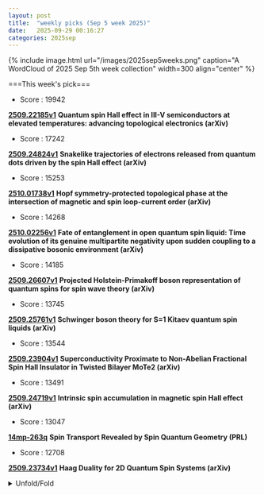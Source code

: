 ```yaml
---
layout: post
title:  "weekly picks (Sep 5 week 2025)"
date:   2025-09-29 00:16:27
categories: 2025sep
---
```


{% include image.html url="/images/2025sep5weeks.png" caption="A WordCloud of 2025 Sep 5th week collection" width=300 align="center" %}




===This week's pick===


* Score : 19942


**[2509.22185v1](https://arxiv.org/abs/2509.22185)** **Quantum spin Hall effect in III-V semiconductors at elevated temperatures: advancing topological electronics (arXiv)**



* Score : 17242


**[2509.24824v1](https://arxiv.org/abs/2509.24824)** **Snakelike trajectories of electrons released from quantum dots driven by the spin Hall effect (arXiv)**


* Score : 15253

**[2510.01738v1](https://arxiv.org/abs/2510.01738)** **Hopf symmetry-protected topological phase at the intersection of magnetic and spin loop-current order (arXiv)**

* Score : 14268


**[2510.02256v1](https://arxiv.org/abs/2510.02256)** **Fate of entanglement in open quantum spin liquid: Time evolution of its genuine multipartite negativity upon sudden coupling to a dissipative bosonic environment (arXiv)**


* Score : 14185


**[2509.26607v1](https://arxiv.org/abs/2509.26607)** **Projected Holstein-Primakoff boson representation of quantum spins for spin wave theory (arXiv)**


* Score : 13745

**[2509.25761v1](https://arxiv.org/abs/2509.25761)** **Schwinger boson theory for S=1 Kitaev quantum spin liquids (arXiv)**


* Score : 13544

**[2509.23904v1](https://arxiv.org/abs/2509.23904)** **Superconductivity Proximate to Non-Abelian Fractional Spin Hall Insulator in Twisted Bilayer MoTe2 (arXiv)**


* Score : 13491

**[2509.24719v1](https://arxiv.org/abs/2509.24719)** **Intrinsic spin accumulation in magnetic spin Hall effect (arXiv)**



* Score : 13047

**[14mp-263q](http://link.aps.org/doi/10.1103/14mp-263q)** **Spin Transport Revealed by Spin Quantum Geometry (PRL)**


* Score :  12708

**[2509.23734v1](https://arxiv.org/abs/2509.23734)** **Haag Duality for 2D Quantum Spin Systems (arXiv)**


<details id="myDetails">
  <summary> Unfold/Fold </summary>
  {% capture markdowncontent %}



---
10/04


1. **[s41467-025-64488-7](https://www.nature.com/articles/s41467-025-64488-7)** Observation of multiple time crystals in a driven-dissipative system with Rydberg gas (Nature Communications)

1. **[s41567-025-03036-y](https://www.nature.com/articles/s41567-025-03036-y)** Imaging isospin order in rhombohedral graphene reveals anisotropy in correlated states (Nature Physics)

1. **[s41563-025-02365-w](https://www.nature.com/articles/s41563-025-02365-w)** Spectroscopic probe of spin current (Nature Materials)



1. **[h6rv-hz81](http://link.aps.org/doi/10.1103/h6rv-hz81)** General Approach to Error Detection of Bosonic Codes via Phase Estimation (PRL)

1. **[q29r-8x1m](http://link.aps.org/doi/10.1103/q29r-8x1m)** Field-Induced Magnon Decay, Magnon Shadows, and Rotonlike Excitations in the Honeycomb Antiferromagnet YbBr3 (PRL)

1. **[1pty-fvpf](http://link.aps.org/doi/10.1103/1pty-fvpf)** Fate of Bosonic Topological Edge Modes in the Presence of Many-Body Interactions (PRL)

1. **[n8d2-hjnd](http://link.aps.org/doi/10.1103/n8d2-hjnd)** Generation of Pure Spin Current with Insulating Antiferromagnetic Materials (PRL)

1. **[wvv1-6lg8](http://link.aps.org/doi/10.1103/wvv1-6lg8)** Heralded Entanglement of On-Demand Spin-Wave Solid-State Quantum Memories for Multiplexed Quantum Network Links (PRX)

1. **[cm49-smhr](http://link.aps.org/doi/10.1103/cm49-smhr)** Bosonic entanglement and quantum sensing from energy transfer in two-tone Floquet systems (PRR)

1. **[znt1-fmx6](http://link.aps.org/doi/10.1103/znt1-fmx6)** Extending the capillary wave model to include the effect of bending rigidity: X-ray reflectivity and diffuse scattering (PRR)

1. **[m8cb-gf1q](http://link.aps.org/doi/10.1103/m8cb-gf1q)** Geometry-dependent defect merging induces bifurcated dynamics in active networks (PRRL)








---
10/03



1. **[s41567-025-03035-z](https://www.nature.com/articles/s41567-025-03035-z)** Isospin magnetic texture and intervalley exchange interaction in rhombohedral tetralayer graphene (Nature Physics)


1. **[tljb-f7tt](http://link.aps.org/doi/10.1103/tljb-f7tt)** Tessellation Codes: Encoded Quantum Gates by Geometric Rotation (PRL)

1. **[9928-wyjm](http://link.aps.org/doi/10.1103/9928-wyjm)** Emulators for Scarce and Noisy Data: Application to Auxiliary-Field Diffusion Monte Carlo for Neutron Matter (PRL)


1. **[tttd-v936](http://link.aps.org/doi/10.1103/tttd-v936)** Locking Orbital Angular Momentum with Linear Momentum of Light (PRL)

1. **[c8n5-l11j](http://link.aps.org/doi/10.1103/c8n5-l11j)** Most Two-Dimensional Bosonic Topological Orders Forbid Sign-Problem-Free Quantum Monte Carlo Simulation: Nonpositive Gauss Sum as an Indicator (PRL)

1. **[sj4r-cb56](http://link.aps.org/doi/10.1103/sj4r-cb56)** Generating Phase Singularities Using Surface Exciton Polaritons in an Organic Natural Hyperbolic Material (PRL)

1. **[hsbt-c46n](http://link.aps.org/doi/10.1103/hsbt-c46n)** Energy Diffusion in the Long-Range Interacting Spin Systems (PRL)

1. **[b7bv-fpz9](http://link.aps.org/doi/10.1103/b7bv-fpz9)** Optical chirality in Raman scattering (PRR)

1. **[5y2q-jzgx](http://link.aps.org/doi/10.1103/5y2q-jzgx)** Thermal state preparation by repeated interactions at and beyond the Lindblad limit (PRR)

1. **[vgpm-s6tv](http://link.aps.org/doi/10.1103/vgpm-s6tv)** Pre-Floquet states facilitating coherent subharmonic response of periodically driven many-body systems (PRR)

1. **[vhnq-79bj](http://link.aps.org/doi/10.1103/vhnq-79bj)** Quantum Zeno blockade in optomechanical systems (PRRL)

1. **[xdbt-h9bs](http://link.aps.org/doi/10.1103/xdbt-h9bs)** Beyond characteristic equations: A unified one-dimensional non-Bloch band theory via wavefunction data (PRRL)

1. **[2510.01273v1](https://arxiv.org/abs/2510.01273)** Room-Temperature Superconductivity at 298 K in Ternary La-Sc-H System at High-pressure Conditions (arXiv)

1. **[2510.01305v1](https://arxiv.org/abs/2510.01305)** Reply to "Limitations of detecting structural changes and time-reversal symmetry breaking in scanning tunneling microscopy experiments" (arXiv)

1. **[2510.01435v1](https://arxiv.org/abs/2510.01435)** Coupling Magnons to an Opto-Electronic Parametric Oscillator (arXiv)

1. **[2510.01482v1](https://arxiv.org/abs/2510.01482)** Even-denominator fractional quantum Hall states with spontaneously broken rotational symmetry (arXiv)

1. **[2510.01503v1](https://arxiv.org/abs/2510.01503)** Coupling free-surface geometry and localized ion dose for continuum models of radiation-induced nanopatterning (arXiv)

1. **[2510.01518v1](https://arxiv.org/abs/2510.01518)** Second ac screening step as a probe for the first-order melting transition in layered vortex matter at intermediate temperatures (arXiv)

1. **[2510.01626v1](https://arxiv.org/abs/2510.01626)** Classification of Thouless pumps with non-invertible symmetries and implications for Floquet phases (arXiv)

1. **[2510.01682v1](https://arxiv.org/abs/2510.01682)** Re-entrant superconductivity at an oxide heterointerface (arXiv)

1. **[2510.01714v1](https://arxiv.org/abs/2510.01714)** Electric spin and valley Hall effects (arXiv)

1. **[2510.01727v1](https://arxiv.org/abs/2510.01727)** Orbital Magnetization in Correlated States of Twisted Bilayer Transition Metal Dichalcogenides (arXiv)


1. **[2510.01786v1](https://arxiv.org/abs/2510.01786)** Tunable Wigner Molecules in a Germanium Quantum Dot (arXiv)

1. **[2510.01821v1](https://arxiv.org/abs/2510.01821)** Intermediate diffusive-ballistic electron conduction around mesoscopic defects in graphene (arXiv)

1. **[2510.01826v1](https://arxiv.org/abs/2510.01826)** Ultrafast giant enhancement of second harmonic generation in a strongly correlated cobaltite YbBaCo4O7 (arXiv)

1. **[2510.01909v1](https://arxiv.org/abs/2510.01909)** Strong-coupling functional renormalization group: Nagaoka ferromagnetism and non-Fermi liquid physics in the Hubbard model at  U = infty  (arXiv)

1. **[2510.01917v1](https://arxiv.org/abs/2510.01917)** Band Gap Engineering of Nitrogen-Doped Monolayer WSe2 Superlattice and its application to Field Effect Transistor (arXiv)

1. **[2510.01921v1](https://arxiv.org/abs/2510.01921)** Electrically tunable ultrafast dynamics and interactions of hybrid excitons in a 2D semiconductor bilayer (arXiv)

1. **[2510.02011v1](https://arxiv.org/abs/2510.02011)** Pulsed-laser induced gold microparticle fragmentation by thermal strain (arXiv)

1. **[2510.02042v1](https://arxiv.org/abs/2510.02042)** The Finite-Temperature Behavior of a Triangular Heisenberg Antiferromagnet (arXiv)

1. **[2510.02064v1](https://arxiv.org/abs/2510.02064)** Ab initio calculation of atomic solid hydrogen phases based on Gutzwiller many-body wave functions (arXiv)

1. **[2510.02221v1](https://arxiv.org/abs/2510.02221)** Phonon Spin Selective One-Way Axial Phonon Transport in Chiral Nanohelix (arXiv)

1. **[2510.02231v1](https://arxiv.org/abs/2510.02231)** Emergent Hierarchy in Localized States of Organic Quantum Chains (arXiv)


1. **[2510.02267v1](https://arxiv.org/abs/2510.02267)** Quantum gates in coupled quantum dots controlled by coupling modulation (arXiv)

1. **[2510.02289v1](https://arxiv.org/abs/2510.02289)** Charge order through crystallization of Frenkel excitons: realization in kagome metals (arXiv)

1. **[2510.02304v1](https://arxiv.org/abs/2510.02304)** Amplified magnetic catalysis in non-Hermitian Euclidean and hyperbolic Dirac liquids (arXiv)

1. **[2510.01306v1](https://arxiv.org/abs/2510.01306)** Chiral quantum state circulation from photon lattice topology (arXiv)

1. **[2510.01760v1](https://arxiv.org/abs/2510.01760)** Giant enhancement of terahertz high-harmonic generation by cavity engineering of Dirac semimetal (arXiv)

1. **[2510.01802v1](https://arxiv.org/abs/2510.01802)** Machine-learning-enabled methodology for the ab-initio simulations of sub-micro m-wide nanoribbons (arXiv)


1. **[2510.01837v1](https://arxiv.org/abs/2510.01837)** Purcell-enhanced single-photon generation from CsPbBr3 quantum dots in in-situ selected Laguerre-Gaussian modes (arXiv)

1. **[2510.01881v1](https://arxiv.org/abs/2510.01881)** Spin-phonon coupling and isotope-related pseudo-molecule vibrations in layered Cr2Ge2Te6 ferromagnet (arXiv)

1. **[2510.02051v1](https://arxiv.org/abs/2510.02051)** Improving neural network performance for solving quantum sign structure (arXiv)

1. **[2510.02141v1](https://arxiv.org/abs/2510.02141)** Quantum speed-up for solving the one-dimensional Hubbard model using quantum annealing (arXiv)

1. **[2510.02234v1](https://arxiv.org/abs/2510.02234)** Reversal of strain state in a Mott insulator thin film by controlling substrate morphology (arXiv)




---
10/02


1. **[s41467-025-63833-0](https://www.nature.com/articles/s41467-025-63833-0)** Twisted bilayer Ice as a new class of hydrogen-bonding moiré materials (Nature Communications)

1. **[s42005-025-02301-z](https://www.nature.com/articles/s42005-025-02301-z)** Elastic bound states in the continuum with multi-polarization hybridization (Communications Physics)

1. **[s41563-025-02360-1](https://www.nature.com/articles/s41563-025-02360-1)** Large moiré superstructure of stacked incommensurate charge density waves (Nature Materials)

1. **[s41586-025-09524-8](https://www.nature.com/articles/s41586-025-09524-8)** Spin squeezing in an ensemble of nitrogen–vacancy centres in diamond (Nature)

1. **[d41586-025-02968-y](https://www.nature.com/articles/d41586-025-02968-y)** Quantum correlations enhance the sensitivity of room-temperature sensors (Nature)

1. **[s41598-025-21913-7](https://www.nature.com/articles/s41598-025-21913-7)** Correction: Exchange-bias and magnetic anisotropy fields in core–shell ferrite nanoparticles (Scientific Reports)





1. **[vmd7-twd5](http://link.aps.org/doi/10.1103/vmd7-twd5)** Heisenberg-Limited Quantum Metrology without Ancillae (PRL)

1. **[bnkn-4p3f](http://link.aps.org/doi/10.1103/bnkn-4p3f)** Indefinite Causal Order and Quantum Coordinates (PRL)

1. **[j3zk-z17h](http://link.aps.org/doi/10.1103/j3zk-z17h)** Tidal Resonance in Binary Neutron Star Inspirals: A High-Precision Study in Numerical Relativity (PRL)



1. **[y29y-f63h](http://link.aps.org/doi/10.1103/y29y-f63h)** Surface Wave Electron Acceleration from Flat Foils at Parallel Laser Incidence (PRL)

1. **[fz3h-6jdx](http://link.aps.org/doi/10.1103/fz3h-6jdx)** Observation of Anisotropic Dispersive Dark-Exciton Dynamics in CrSBr (PRL)

1. **[r22l-y2rr](http://link.aps.org/doi/10.1103/r22l-y2rr)** Emergent Inductance from Chiral Orbital Currents in a Bulk Ferrimagnet (PRL)

1. **[rwd7-92z9](http://link.aps.org/doi/10.1103/rwd7-92z9)** Quantum Anomalous Hall Effects and Emergent SU(2) Hall Ferromagnets at Fractional Filling of Helical Trilayer Graphene (PRL)

1. **[smkf-k7wq](http://link.aps.org/doi/10.1103/smkf-k7wq)** Dichotomy in Low- and High-Energy Band Renormalizations in Trilayer Nickelate La4Ni3O10: A Comparison with Cuprates (PRL)

1. **[dvlz-93t8](http://link.aps.org/doi/10.1103/dvlz-93t8)** Ultrafast Nonequilibrium Enhancement of Electron-Phonon Interaction in 2H−MoTe2 (PRL)

1. **[f5x9-wp3g](http://link.aps.org/doi/10.1103/f5x9-wp3g)** Theory of Reversed Ripening in Active Phase Separating Systems (PRL)

1. **[ss2g-kbpj](http://link.aps.org/doi/10.1103/ss2g-kbpj)** Light-Induced Phase Separation with Finite Wavelength Selection in Photophobic Microalgae (PRL)

1. **[pcmz-w776](http://link.aps.org/doi/10.1103/pcmz-w776)** High-Performance and Reliable Probabilistic Ising Machine Based on Simulated Quantum Annealing (PRX)






1. **[2510.00099v1](https://arxiv.org/abs/2510.00099)** Defect mediated quantum melting of charge ordered insulators (arXiv)

1. **[2510.00134v1](https://arxiv.org/abs/2510.00134)** Interplay of competing bond-order and loop-current fluctuations as a possible mechanism for superconductivity in kagome metals (arXiv)

1. **[2510.00153v1](https://arxiv.org/abs/2510.00153)** Anomalous diffusion in multichannel systems without a Levy distribution of disorder (arXiv)

1. **[2510.00204v1](https://arxiv.org/abs/2510.00204)** Bidirectional ultrafast control of charge density waves via phase competition (arXiv)

1. **[2510.00220v1](https://arxiv.org/abs/2510.00220)** Nonvolatile Switching of Magnetism via Gate-Induced Sliding in Tetralayer Graphene (arXiv)

1. **[2510.00284v1](https://arxiv.org/abs/2510.00284)** Dimerization in the SU(4) Heisenberg model on the cubic lattice: iPEPS study (arXiv)

1. **[2510.00305v1](https://arxiv.org/abs/2510.00305)** Gate-tunable Josephson parametric amplifiers based on semiconductor nanowires (arXiv)

1. **[2510.00341v1](https://arxiv.org/abs/2510.00341)** Magneto-Tunable Thermal Diode Based on Bulk Superconductor (arXiv)

1. **[2510.00385v1](https://arxiv.org/abs/2510.00385)** A poor man's theory of circular dichroism in single-wall carbon nanotubes (arXiv)

1. **[2510.00448v1](https://arxiv.org/abs/2510.00448)** Possibility of ferro-octupolar order in Ba2CaOsO6 assessed by X-ray magnetic dichroism measurements (arXiv)

1. **[2510.00556v1](https://arxiv.org/abs/2510.00556)** Excitons and Optical Response in Excitonic Insulator Candidate TiSe2 (arXiv)

1. **[2510.00575v1](https://arxiv.org/abs/2510.00575)** Field-free Superconducting Diode Effect in FeTe0.55Se0.45 (arXiv)

1. **[2510.00587v1](https://arxiv.org/abs/2510.00587)** Transition between 2D Symmetry Protected Topological Phases on a Klein Bottle (arXiv)

1. **[2510.00595v1](https://arxiv.org/abs/2510.00595)** Large superconducting diode effect driven by edge states in twisted iron-chalcogenide Josephson junctions (arXiv)

1. **[2510.00605v1](https://arxiv.org/abs/2510.00605)** Terahertz field-induced giant symmetry modulations in a van der Waals antiferromagnet (arXiv)

1. **[2510.00653v1](https://arxiv.org/abs/2510.00653)** Energy-density-driven ultrafast electronic excitations in a cuprate superconductor (arXiv)

1. **[2510.00672v1](https://arxiv.org/abs/2510.00672)** Temperature Dependence of the Response Functions of Graphene: Impact on Casimir and Casimi-Polder Forces in and out of Thermal Equilibrium (arXiv)

1. **[2510.00711v1](https://arxiv.org/abs/2510.00711)** An InAsSb surface quantum well with in-situ deposited Nb as a platform for semiconductor-superconductor hybrid devices (arXiv)

1. **[2510.00760v1](https://arxiv.org/abs/2510.00760)** Charge and Valley Hydrodynamics in the Quantum Hall Regime of Gapped Graphene (arXiv)

1. **[2510.00765v1](https://arxiv.org/abs/2510.00765)** Fast and Sensitive Readout of a Semiconductor Quantum Dot Using an In-Situ Microwave Resonator with Enhanced Gate Lever Arm (arXiv)

1. **[2510.00898v1](https://arxiv.org/abs/2510.00898)** The role of stacking and strain in mean-field magnetic moments of multilayer graphene (arXiv)

1. **[2510.00899v1](https://arxiv.org/abs/2510.00899)** On the mechanism of ferromagnetic resonance in ferromagnet-superconductor trilayers (arXiv)

1. **[2510.00921v1](https://arxiv.org/abs/2510.00921)** Non-Hermitian Skin Effect and Electronic Nonlocal Transport (arXiv)

1. **[2510.00940v1](https://arxiv.org/abs/2510.00940)** Anisotropic linear magnetoresistance in Dirac semimetal NiTe2 nanoflakes (arXiv)

1. **[2510.01053v1](https://arxiv.org/abs/2510.01053)** Interacting spin and charge density waves in kagome metal FeGe (arXiv)

1. **[2510.01058v1](https://arxiv.org/abs/2510.01058)** Temperature anomaly of the VSi and VC vacancy spin coherence time in 4H-SiC (arXiv)

1. **[2510.01075v1](https://arxiv.org/abs/2510.01075)** Spontaneous lattice distortion and crystal field effects in HoB4 (arXiv)

1. **[2510.01102v1](https://arxiv.org/abs/2510.01102)** Wave Packet Propagation through Graphene with Square and Triangular Patterned Circular Potential Scatterers (arXiv)

1. **[2510.01125v1](https://arxiv.org/abs/2510.01125)** Non-Hermitian Dynamics in Quantum Anomalous Hall Insulators (arXiv)

1. **[2510.01162v1](https://arxiv.org/abs/2510.01162)** Charge dynamics of individual conductance channels within a percolation network of a nano-patterned nanocrystal quantum dot solid (arXiv)

1. **[2510.00930v1](https://arxiv.org/abs/2510.00930)** Probing quantum advantage for solving the Fermi-Hubbard model with entropy benchmarking (arXiv)

1. **[2510.01066v1](https://arxiv.org/abs/2510.01066)** Nonperturbative fluctuation effects of charged bosonic fields: A quark-diquark model study at nonzero density (arXiv)

1. **[2510.01117v1](https://arxiv.org/abs/2510.01117)** From Bell Products to GHZ: Quantum Memories via Emergent Hamiltonians (arXiv)






---
10/01


1. **[s41567-025-03040-2](https://www.nature.com/articles/s41567-025-03040-2)** Gate-tunable double-dome superconductivity in twisted trilayer graphene (Nature Physics)

1. **[s41567-025-03034-0](https://www.nature.com/articles/s41567-025-03034-0)** Impact of low-energy spin fluctuations on the strange metal in a cuprate superconductor (Nature Physics)

1. **[s42005-025-02299-4](https://www.nature.com/articles/s42005-025-02299-4)** Topological fractal braiding of non-Hermitian bands (Communications Physics)

1. **[s42005-025-02294-9](https://www.nature.com/articles/s42005-025-02294-9)** Quantum geometric renormalization of the Hall coefficient and unconventional Hall resistivity in ZrTe<sub>5</sub> (Communications Physics)

1. **[s42005-025-02295-8](https://www.nature.com/articles/s42005-025-02295-8)** Spin supercurrent in parity-mixed superconductors with structural chirality (Communications Physics)

1. **[s42005-025-02274-z](https://www.nature.com/articles/s42005-025-02274-z)** Non-Hermitian strong bosonic clustering through interaction-induced caging (Communications Physics)

1. **[s42005-025-02296-7](https://www.nature.com/articles/s42005-025-02296-7)** Uncovering the underlying mechanisms of phase transitions in chiral active particles (Communications Physics)



1. **[g45c-ssfx](http://link.aps.org/doi/10.1103/g45c-ssfx)** Single-Ion Information Engine for Charging Quantum Battery (PRL)

1. **[6qqv-rl7q](http://link.aps.org/doi/10.1103/6qqv-rl7q)** Dark-Matter–Electron Detectors for Dark-Matter–Nucleon Interactions (PRL)

1. **[lbw1-kwd5](http://link.aps.org/doi/10.1103/lbw1-kwd5)** Partial-Wave Resolved Spin-Orbit Dynamics (PRL)

1. **[lcsm-xxty](http://link.aps.org/doi/10.1103/lcsm-xxty)** No Time for Surface Charge: How Bulk Conductivity Hides Charge Patterns from Kelvin Probe Force Microscopy in Contact-Electrified Surfaces (PRL)

1. **[yq1x-kxgm](http://link.aps.org/doi/10.1103/yq1x-kxgm)** Anyon Braiding on the Single Edge of a Fractional Quantum Hall State (PRL)

1. **[ttwf-qgz4](http://link.aps.org/doi/10.1103/ttwf-qgz4)** Terahertz-Induced Tunnel Ionization Drives Coherent Raman-Active Phonon in Bismuth (PRL)

1. **[sqbn-vtcj](http://link.aps.org/doi/10.1103/sqbn-vtcj)** Strongly Entangled Kondo and Kagome Lattices and the Emergent Magnetic Ground State in Heavy-Fermion Kagome Metal YbV6Sn6 (PRL)

1. **[fb2r-qdq7](http://link.aps.org/doi/10.1103/fb2r-qdq7)** Pushing Photons with Electrons: Observation of the Polariton Drag Effect (PRL)

1. **[Physics.18.s122](http://link.aps.org/doi/10.1103/Physics.18.s122)** Charge Transfer Happens Too Fast to See (Physics)




1. **[2509.25251v1](https://arxiv.org/abs/2509.25251)** Metal-insulator transition in a CuO chain created by Kondo interaction (arXiv)

1. **[2509.25316v1](https://arxiv.org/abs/2509.25316)** Topological non-Abelian Gauge Structures in Cayley-Schreier Lattices (arXiv)

1. **[2509.25318v1](https://arxiv.org/abs/2509.25318)** Strong-coupling superconductivity near Gross-Neveu quantum criticality in Dirac systems (arXiv)

1. **[2509.25322v1](https://arxiv.org/abs/2509.25322)** The Sound of Electrons Shattering: Current Noise Composition Laws for Electron Fractionalization (arXiv)

1. **[2509.25330v1](https://arxiv.org/abs/2509.25330)** Chiral charge conservation and ballistic magnetotransport in a disordered Weyl semimetal (arXiv)

1. **[2509.25344v1](https://arxiv.org/abs/2509.25344)** Origin of Spin Stripes in Bilayer Nickelate La3Ni2O7 (arXiv)

1. **[2509.25423v1](https://arxiv.org/abs/2509.25423)** Electropolishing-Induced Topographic Defects in Niobium: Insights and Implications for Superconducting Radio Frequency Applications (arXiv)

1. **[2509.25635v1](https://arxiv.org/abs/2509.25635)** Quantum geometric origins of the orbital degrees of freedom of hybrid bosonic quasiparticles in magnetic systems (arXiv)

1. **[2509.25691v1](https://arxiv.org/abs/2509.25691)** Electric-field control of pure spin photocurrent in germanene (arXiv)

1. **[2509.25703v1](https://arxiv.org/abs/2509.25703)** Probing phase transitions in non-Hermitian systems with quantum entanglement (arXiv)


1. **[2509.25772v1](https://arxiv.org/abs/2509.25772)** Effect of Deposition Pressure on the Superconductivity of Ti40V60 Alloy Thin Films (arXiv)

1. **[2509.25797v1](https://arxiv.org/abs/2509.25797)** Growth Optimization of MoSi Thin Film and Measurement of Transport Critical Current Density of its Meander Structure (arXiv)

1. **[2509.25823v1](https://arxiv.org/abs/2509.25823)** Superconducting gap structures in wallpaper fermion systems (arXiv)

1. **[2509.26105v1](https://arxiv.org/abs/2509.26105)** Anisotropic antiferromagnetic order in EuPd3Si2 (arXiv)

1. **[2509.26151v1](https://arxiv.org/abs/2509.26151)** Spin-supersolidity induced quantum criticality and magnetocaloric effect in the triangular-lattice antiferromagnet Rb2Co(SeO3)2 (arXiv)

1. **[2509.26176v1](https://arxiv.org/abs/2509.26176)** Symmetry restoration in a fast scrambling system (arXiv)

1. **[2509.26228v1](https://arxiv.org/abs/2509.26228)** From Shapiro steps to photon-assisted tunneling in microwave-driven atomic-scale Josephson junctions with a single (magnetic) adatom (arXiv)

1. **[2509.26285v1](https://arxiv.org/abs/2509.26285)** Neel vector and Rashba SOC effects on RKKY interaction in 2D d-wave altermagnets (arXiv)

1. **[2509.26320v1](https://arxiv.org/abs/2509.26320)** Magnetic phase transitions protected by topological quantum geometry transitions: effects of electron-electron interactions in the Creutz ladder system (arXiv)

1. **[2509.26387v1](https://arxiv.org/abs/2509.26387)** Efficient heat-energy conversion from a non-thermal Tomonaga-Luttinger liquid (arXiv)

1. **[2509.26447v1](https://arxiv.org/abs/2509.26447)** Non-local edge mode hybridization in the long-range interacting Kitaev chain (arXiv)

1. **[2509.26472v1](https://arxiv.org/abs/2509.26472)** Half-filled metal and molecular-orbital-mediated pairing in cuprate (arXiv)

1. **[2509.26478v1](https://arxiv.org/abs/2509.26478)** YbCu1.14Se2: an exchange disordered 2D triangular random singlet phase? (arXiv)

1. **[2509.26596v1](https://arxiv.org/abs/2509.26596)** Orbital altermagnetism on the kagome lattice and possible application to AV3Sb5 (arXiv)


1. **[2509.26620v1](https://arxiv.org/abs/2509.26620)** Amplified response of cavity-coupled quantum-critical systems (arXiv)

1. **[2509.26638v1](https://arxiv.org/abs/2509.26638)** Intrinsic Nernst Effect from Berry Curvature in Superconductors (arXiv)

1. **[2509.22241v1](https://arxiv.org/abs/2509.22241)** Antiferromagnetic domain walls under spin-orbit torque (arXiv)

1. **[2509.25303v1](https://arxiv.org/abs/2509.25303)** High-efficiency Pt75Au25-based spintronic terahertz emitters (arXiv)

1. **[2509.25326v1](https://arxiv.org/abs/2509.25326)** Error detection without post-selection in adaptive quantum circuits (arXiv)

1. **[2509.25331v1](https://arxiv.org/abs/2509.25331)** Krylov Winding and Emergent Coherence in Operator Growth Dynamics (arXiv)

1. **[2509.25333v1](https://arxiv.org/abs/2509.25333)** Static magnetic control of light emission in plasmonic nanojunctions (arXiv)

1. **[2509.25336v1](https://arxiv.org/abs/2509.25336)** Renormalization of Chern-Simons Wilson Loops via Flux Quantization in Cohomotopy (arXiv)

1. **[2509.25342v1](https://arxiv.org/abs/2509.25342)** Quantum process tomography of a compressed time evolution circuit on superconducting quantum processors (arXiv)

1. **[2509.25679v1](https://arxiv.org/abs/2509.25679)** Charge Transfer States in Donor Acceptor Bulk Heterojunctions as Triplet Triplet Annihilation Sensitizer for Solid-State Photon Upconversion (arXiv)

1. **[2509.26095v1](https://arxiv.org/abs/2509.26095)** The diffusion-driven orthorhombic to tetragonal transition in YBa2Cu3O7 derived with a machine learning interatomic potential (arXiv)

1. **[2509.26104v1](https://arxiv.org/abs/2509.26104)** Spatiotemporal Raman Probing of Molecular Transport in sub-2-nm Plasmonic Quasi-2D Nanochannels (arXiv)

1. **[2509.26206v1](https://arxiv.org/abs/2509.26206)** Anderson localization: a density matrix approach (arXiv)

1. **[2509.26274v1](https://arxiv.org/abs/2509.26274)** Zeta expansion for long-range interactions under periodic boundary conditions with applications to micromagnetics (arXiv)

1. **[2509.26349v1](https://arxiv.org/abs/2509.26349)** Microwave-to-Optical Quantum Transduction of Photons for Quantum Interconnects (arXiv)

1. **[2509.26561v1](https://arxiv.org/abs/2509.26561)** Consequences of symmetry-breaking on conformal defect data (arXiv)





---
09/30

1. **[s41467-025-63578-w](https://www.nature.com/articles/s41467-025-63578-w)** Critical fluctuations and noise spectra in two-dimensional Fe<sub>3</sub>GeTe<sub>2</sub> magnets (Nature Communications)

1. **[s42005-025-02185-z](https://www.nature.com/articles/s42005-025-02185-z)** Near room-temperature magnetic nodal-line semiconductors in technetium-based self-intercalated van der Waals ferrimagnets (Communications Physics)

1. **[s42005-025-02292-x](https://www.nature.com/articles/s42005-025-02292-x)** Generalized reciprocal diffractive imaging for reference-free, single-shot quantitative phase microscopy (Communications Physics)

1. **[s42005-025-02293-w](https://www.nature.com/articles/s42005-025-02293-w)** Non-Markovian multiphoton chiral dynamics with giant systems (Communications Physics)




1. **[21t1-dqn6](http://link.aps.org/doi/10.1103/21t1-dqn6)** Characterizing the Multipartite Entanglement Structure of Non-Gaussian Continuous-Variable States with a Single Evolution Operator (PRL)

1. **[t78h-c9s3](http://link.aps.org/doi/10.1103/t78h-c9s3)** Classical Non-Markovian Noise in Symmetry-Preserving Quantum Dynamics (PRL)

1. **[dmfd-lgcq](http://link.aps.org/doi/10.1103/dmfd-lgcq)** Critically Slow Hilbert-Space Ergodicity in Quantum Morphic Drives (PRL)

1. **[3n8f-k8pl](http://link.aps.org/doi/10.1103/3n8f-k8pl)** Exponential Quantum Advantages for Practical Non-Hermitian Eigenproblems (PRL)

1. **[trj9-r9j8](http://link.aps.org/doi/10.1103/trj9-r9j8)** Condensates, Crystals, and Renormalons in the Gross-Neveu Model at Finite Density (PRL)

1. **[s9vl-7n24](http://link.aps.org/doi/10.1103/s9vl-7n24)** Most Stringent Bound on Electron Neutrino Mass Obtained with a Scalable Low-Temperature Microcalorimeter Array (PRL)



1. **[gyqw-d17z](http://link.aps.org/doi/10.1103/gyqw-d17z)** Observation of Two-Dimensional Branched Flow of Light (PRL)

1. **[c4v9-nd4b](http://link.aps.org/doi/10.1103/c4v9-nd4b)** Handedness Selection and Hysteresis of Chiral Orders in Crystals (PRL)

1. **[lm64-m3bn](http://link.aps.org/doi/10.1103/lm64-m3bn)** Machine Learning the Energetics of Electrified Solid-Liquid Interfaces (PRL)

1. **[rr3f-3zhd](http://link.aps.org/doi/10.1103/rr3f-3zhd)** Exchange Interaction in an InSb Quantum Well Measured with Landau-Level Tunneling Spectroscopy (PRL)

1. **[2fcg-zmwt](http://link.aps.org/doi/10.1103/2fcg-zmwt)** Multipolar Fermi Surface Deformations in Sr2RuO4 Probed by Resistivity and Sound Attenuation: A Window into Electron Viscosity and the Collision Operator (PRL)


1. **[qvd5-5z6m](http://link.aps.org/doi/10.1103/qvd5-5z6m)** Memory Kernel Coupling Theory: Obtaining Time Correlation Function from Higher-Order Moments (PRL)

1. **[72b9-c8cq](http://link.aps.org/doi/10.1103/72b9-c8cq)** Charging Dynamics of Electric Double-Layer Nanocapacitors in Mean Field (PRL)

1. **[66rj-jbqw](http://link.aps.org/doi/10.1103/66rj-jbqw)** Exciton Formation in Two-Dimensional Semiconductors (PRX)

1. **[Physics.18.164](http://link.aps.org/doi/10.1103/Physics.18.164)** Criticality in Nature’s Strongest Force (Physics)

1. **[rc6z-837q](http://link.aps.org/doi/10.1103/rc6z-837q)** Preparing the Gutzwiller wave function for attractive SU(3) fermions on a quantum computer (PRR)

1. **[1gvy-sy4b](http://link.aps.org/doi/10.1103/1gvy-sy4b)** Nonlinear response functions and disorder: The case of the photogalvanic effect (PRR)

1. **[z497-65ks](http://link.aps.org/doi/10.1103/z497-65ks)** Excess energy and countercurrents after a quantum kick (PRR)

1. **[wpnf-4nnn](http://link.aps.org/doi/10.1103/wpnf-4nnn)** Parallel-in-time quantum simulation via Page and Wootters quantum time (PRR)

1. **[zdfp-vgwk](http://link.aps.org/doi/10.1103/zdfp-vgwk)** Numerical investigation of the Brownian q=2 Potts model (PRR)

1. **[sh8w-rk4b](http://link.aps.org/doi/10.1103/sh8w-rk4b)** Magnetic-field-tunable anisotropic blackbody radiation and condensation of slow thermal light in dynamical axion insulators (PRR)

1. **[5r8m-v694](http://link.aps.org/doi/10.1103/5r8m-v694)** Microscopic origin of the nematoelastic coupling and dynamics of hybridized collective nematic-phonon excitations (PRR)

1. **[srgm-9ybc](http://link.aps.org/doi/10.1103/srgm-9ybc)** Fractional Chern mosaic in supermoiré graphene (PRRL)




1. **[2509.22687v1](https://arxiv.org/abs/2509.22687)** Peculiarities of optical absorption spectra of NdFe3(BO3)4 crystal in magnetically ordered state and at the transition to spiral magnetic phase (arXiv)

1. **[2509.22804v1](https://arxiv.org/abs/2509.22804)** Ultralow-Temperature Cryogenic Transmission Electron Microscopy Using a New Helium Flow Cryostat Stage (arXiv)

1. **[2509.22877v1](https://arxiv.org/abs/2509.22877)** Stability and Superconductivity of Ternary Polyhydrides (arXiv)

1. **[2509.22882v1](https://arxiv.org/abs/2509.22882)** Robust quantum Hall resistance standard from uniform wafer-scale epitaxial graphene on SiC (arXiv)

1. **[2509.22902v1](https://arxiv.org/abs/2509.22902)** Tunneling spectroscopy of two-dimensional superconductors with the quantum twisting microscope (arXiv)

1. **[2509.22960v1](https://arxiv.org/abs/2509.22960)** Magnetotransport in a 2D Hybrid Band System: Dirac and Heavy Hole Interplay (arXiv)

1. **[2509.22975v1](https://arxiv.org/abs/2509.22975)** Monte Carlo Diagonalization for Hubbard Model (arXiv)

1. **[2509.23033v1](https://arxiv.org/abs/2509.23033)** Hund's physics extends to actinide f electron systems (arXiv)

1. **[2509.23096v1](https://arxiv.org/abs/2509.23096)** Evanescent-mode-assisted Klein tunneling in dual-gated bilayer graphene (arXiv)

1. **[2509.23137v1](https://arxiv.org/abs/2509.23137)** Superconductivity at 22.3 K in Compressed Sodium-intercalated Graphite (arXiv)

1. **[2509.23177v1](https://arxiv.org/abs/2509.23177)** Non-Hermitian topological superconductivity with symmetry-enriched spectral and eigenstate features (arXiv)

1. **[2509.23396v1](https://arxiv.org/abs/2509.23396)** Splitting of electronic spectrum in paramagnetic phase of itinerant ferromagnets and altermagnets (arXiv)

1. **[2509.23404v1](https://arxiv.org/abs/2509.23404)** Magnetic-field dependent vortex dynamics and critical currents in superconducting microwires with regular large-area perforation by pinholes (arXiv)

1. **[2509.23523v1](https://arxiv.org/abs/2509.23523)** Revealing a hidden magnetic order in the triangular lattice antiferromagnet CuNdO2 (arXiv)

1. **[2509.23591v1](https://arxiv.org/abs/2509.23591)** Fabrication of oxide/FeSe multilayer films using the PLD technique (arXiv)

1. **[2509.23622v1](https://arxiv.org/abs/2509.23622)** Tunable quantum metric and band topology in bilayer Dirac model (arXiv)

1. **[2509.23758v1](https://arxiv.org/abs/2509.23758)** Power-Law Spectra and Asymptotic omega/T Scaling in the Orbital-Selective Mott Phase of a Three-Orbital Hubbard Model (arXiv)

1. **[2509.23856v1](https://arxiv.org/abs/2509.23856)** Gap Inhomogeneity in Cuprates: a view from Two-Dimensional Josephson Echo Spectroscopy (arXiv)


1. **[2509.24131v1](https://arxiv.org/abs/2509.24131)** Quantum Saturation of Magnetoelectric Coupling in Fe3O4 Nanoparticles (arXiv)

1. **[2509.24301v1](https://arxiv.org/abs/2509.24301)** High-Precision Temperature Estimation Based on Magnetic Nanoparticles Dominated by Brownian Relaxation under Combined AC and DC Magnetic Fields (arXiv)

1. **[2509.24415v1](https://arxiv.org/abs/2509.24415)** Strong enhancement of d-wave superconductivity in an extended checkerboard Hubbard ladder (arXiv)

1. **[2509.24439v1](https://arxiv.org/abs/2509.24439)** Spin-stripes in the Hubbard model: a combined DMFT and Bethe-Salpeter analysis (arXiv)

1. **[2509.24455v1](https://arxiv.org/abs/2509.24455)** High-energy electron-beam induced defect engineering of monolayer MoS2 for tunable optical properties (arXiv)

1. **[2509.24518v1](https://arxiv.org/abs/2509.24518)** Charge-localization-driven metal-insulator phase transition in layered molecular conductors (arXiv)

1. **[2509.24581v1](https://arxiv.org/abs/2509.24581)** Spontaneous pi flux trapping in granular rings of unconventional superconductors (arXiv)

1. **[2509.24670v1](https://arxiv.org/abs/2509.24670)** Strong Correlations and Superconductivity in the Supermoire Lattice (arXiv)

1. **[2509.24672v1](https://arxiv.org/abs/2509.24672)** Magnetoelectric Switching of Competing Magnetic Orders in Rhombohedral Graphene (arXiv)

1. **[2509.24682v1](https://arxiv.org/abs/2509.24682)** Topological transitions controlled by the interaction range (arXiv)

1. **[2509.24686v1](https://arxiv.org/abs/2509.24686)** Robust Majorana Platform Driven by a Meissner-Induced Anisotropic Doppler Shift (arXiv)


1. **[2509.24764v1](https://arxiv.org/abs/2509.24764)** Quantum superconducting diode effect with perfect efficiency above liquid-nitrogen temperature (arXiv)


1. **[2509.24838v1](https://arxiv.org/abs/2509.24838)** Ligand co-deposition in focused electron beam induced nanoprinting: a predictive composition model (arXiv)

1. **[2509.24862v1](https://arxiv.org/abs/2509.24862)** Anisotropy by design in superconducting Nb thin films via ultrashort pulse laser irradiation (arXiv)

1. **[2509.25060v1](https://arxiv.org/abs/2509.25060)** Two-dimensional THz spectroscopy in electronic systems: a many-body diagrammatic approach (arXiv)

1. **[2509.25186v1](https://arxiv.org/abs/2509.25186)** Guided Diffusion for the Discovery of New Superconductors (arXiv)

1. **[2509.18259v1](https://arxiv.org/abs/2509.18259)** Order from chaos with adaptive circuits on quantum hardware (arXiv)

1. **[2509.22682v1](https://arxiv.org/abs/2509.22682)** Direct Comparison of Static and Dynamic Measurements of Spin Generation in a Topological Insulator Thin Film (arXiv)

1. **[2509.22773v1](https://arxiv.org/abs/2509.22773)** Universality of Shallow Global Quenches in Critical Spin Chains (arXiv)

1. **[2509.22809v1](https://arxiv.org/abs/2509.22809)** Unraveling the role of disorder in the electronic structure of high entropy alloys (arXiv)

1. **[2509.22892v1](https://arxiv.org/abs/2509.22892)** BCS superconductivity in the presence of wave dark matter (arXiv)

1. **[2509.22977v1](https://arxiv.org/abs/2509.22977)** Sachdev-Ye-Kitaev Model in a Quantum Glassy Landscape (arXiv)

1. **[2509.23170v1](https://arxiv.org/abs/2509.23170)** Room-temperature quantum entanglement in a van der Waals material (arXiv)

1. **[2509.23300v1](https://arxiv.org/abs/2509.23300)** Entanglement signatures of gapless topological phases in a p-wave superconductor (arXiv)

1. **[2509.23507v1](https://arxiv.org/abs/2509.23507)** Development of a microwave SQUID multiplexer for magnetic microbolometers (arXiv)



1. **[2509.23869v1](https://arxiv.org/abs/2509.23869)** Integrable Spherical Brane Model at Large N (arXiv)

1. **[2509.23952v1](https://arxiv.org/abs/2509.23952)** General Framework for Twisted Bilayer Photonic Crystal with Interlayer Coupling and Far-Field Response (arXiv)

1. **[2509.24295v1](https://arxiv.org/abs/2509.24295)** Magnon squeezing near a quantum critical point in a cavity-magnon-qubit system (arXiv)

1. **[2509.24451v1](https://arxiv.org/abs/2509.24451)** Non-epitaxial perovskite polariton laser diode operating under direct current (arXiv)

1. **[2509.24749v1](https://arxiv.org/abs/2509.24749)** A Quantum Computer Based on Donor-Cluster Arrays in Silicon (arXiv)

1. **[2509.24766v1](https://arxiv.org/abs/2509.24766)** Demonstration of quantum error detection in a silicon quantum processor (arXiv)

1. **[2509.25109v1](https://arxiv.org/abs/2509.25109)** Enhancing work-extraction in quantum batteries via correlated reservoirs (arXiv)

1. **[2509.25130v1](https://arxiv.org/abs/2509.25130)** Coupling induced emergent topology in a two-leg fermionic ladder (arXiv)



---
09/29

1. **[2509.21540v1](https://arxiv.org/abs/2509.21540)** Critical dynamics and superconducting state preparation in the quenched Kitaev chain with pairing imbalance (arXiv)

1. **[2509.21558v1](https://arxiv.org/abs/2509.21558)** Real Space Imaging of Spin Scattering in Chirality-Induced Spin Selectivity (arXiv)

1. **[2509.21591v1](https://arxiv.org/abs/2509.21591)** Pathways from a chiral superconductor to a composite Fermi liquid (arXiv)

1. **[2509.21640v1](https://arxiv.org/abs/2509.21640)** A comprehensive equivalent circuit model for high overtone bulk acoustic resonators (HBARs) (arXiv)

1. **[2509.21759v1](https://arxiv.org/abs/2509.21759)** Hexagonal boron nitride/bilayer graphene moire superlattices in the Dirac-material family: energy-band engineering and carrier doping by dual gating (arXiv)

1. **[2509.21771v1](https://arxiv.org/abs/2509.21771)** Spin-basis wavefunctions for the one-dimensional Kitaev model (arXiv)

1. **[2509.21813v1](https://arxiv.org/abs/2509.21813)** Low-energy photoexcitation inside the Mott gap in doped Hubbard and t-J ladders (arXiv)

1. **[2509.21877v1](https://arxiv.org/abs/2509.21877)** Ab initio study of magnetoresistance effect in Mn3Sn/MgO/Mn3Sn antiferromagnetic tunnel junction (arXiv)

1. **[2509.21901v1](https://arxiv.org/abs/2509.21901)** Gapless and ordered phases in spin-1/2 Kitaev-XX-Gamma chain (arXiv)

1. **[2509.21951v1](https://arxiv.org/abs/2509.21951)** Extending the optical absorption in a lumped element meander structure to far-infrared wavelengths (arXiv)

1. **[2509.22051v1](https://arxiv.org/abs/2509.22051)** From gauging to duality in one-dimensional quantum lattice models (arXiv)

1. **[2509.22177v1](https://arxiv.org/abs/2509.22177)** Predictor-corrector method based on dynamic mode decomposition for tensor-train nonequilibrium Green's function calculations (arXiv)


1. **[2509.22231v1](https://arxiv.org/abs/2509.22231)** Features of the Electronic and Charge States of Monovalent-Doped Manganite Films Probed by Magnetic Circular Dichroism (arXiv)

1. **[2509.22266v1](https://arxiv.org/abs/2509.22266)** Antitoroidal magnets and anomalous Hall effect (arXiv)

1. **[2509.22274v1](https://arxiv.org/abs/2509.22274)** Continuum theory for topological phase transitions in exciton systems (arXiv)

1. **[2509.22278v1](https://arxiv.org/abs/2509.22278)** Supercondutivity of Nb-Ta-Ti-Zr-Hf high entropy alloy polycrystalline and amorphous thin films (arXiv)

1. **[2509.22304v1](https://arxiv.org/abs/2509.22304)** Selective bulk-boundary correspondence in higher-order topological insulators with anticommuting mirror and chiral symmetries (arXiv)

1. **[2509.22473v1](https://arxiv.org/abs/2509.22473)** Competing s-wave pairing in overdoped t-J model (arXiv)

1. **[2509.22511v1](https://arxiv.org/abs/2509.22511)** Cryogenic In-Memory Computing with Phase-Change Memory (arXiv)

1. **[2509.22559v1](https://arxiv.org/abs/2509.22559)** Superconductivity in cubic La3Al with interstitial anionic electrons (arXiv)

1. **[2509.22593v1](https://arxiv.org/abs/2509.22593)** Investigation of Parasitic Two-Level Systems in Merged-Element Transmon Qubits (arXiv)

1. **[2509.22634v1](https://arxiv.org/abs/2509.22634)** Limitations of detecting structural changes and time-reversal symmetry breaking in scanning tunneling microscopy experiments (arXiv)

1. **[2509.21410v1](https://arxiv.org/abs/2509.21410)** Quantum Simulation of Fermions in AdS2 Black Hole: Chirality, Entanglement, and Spectral Crossovers (arXiv)

1. **[2509.21441v1](https://arxiv.org/abs/2509.21441)** Thermal reconstruction of chaotic quantum many-body systems (arXiv)

1. **[2509.21585v1](https://arxiv.org/abs/2509.21585)** Smearing of dynamical quantum phase transitions in dissipative free-fermion systems (arXiv)

1. **[2509.21974v1](https://arxiv.org/abs/2509.21974)** Quantum simulation approach to ultra-weak magnetic anisotropy in a frustrated spin-1/2 antiferromagnet (arXiv)

1. **[2509.22073v1](https://arxiv.org/abs/2509.22073)** Noise cross-correlations from single-shot measurements (arXiv)

1. **[2509.22103v1](https://arxiv.org/abs/2509.22103)** Privacy in Distributed Quantum Sensing with Gaussian Quantum Networks (arXiv)

1. **[2509.22105v1](https://arxiv.org/abs/2509.22105)** Theoretical investigations of tetrameric magnetic molecules for sub-kelvin cooling (arXiv)

1. **[2509.22606v1](https://arxiv.org/abs/2509.22606)** Probing Fractional Quantum Hall states in weakly interacting Fermi gases (arXiv)





  {% endcapture %}
  {{ markdowncontent | markdownify }}
 </details>

<style>
  details {
    margin: 10px 0;
  }
  summary {
    cursor: pointer;
  }
</style>



<script>
  // Wait for the DOM to be fully loaded
  document.addEventListener('DOMContentLoaded', () => {
    const details = document.getElementById('myDetails');

    // Restore the state from localStorage
    if (localStorage.getItem('detailsOpen') === 'true') {
      details.setAttribute('open', '');
    }

    // Save the state when the details element is toggled
    details.addEventListener('toggle', () => {
      localStorage.setItem('detailsOpen', details.open);
    });
  });
</script>